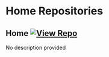 # Home Repositories

## Home [![View Repo](https://img.shields.io/badge/view-repo-green)](https://github.com/danielrosehill/Home)
No description provided

